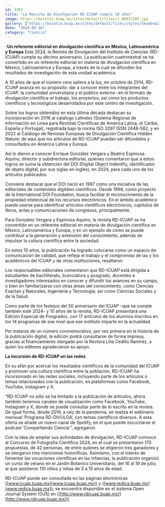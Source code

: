 ```yaml
---
id: 3303
title: "La Revista de Divulgación RD-ICUAP cumple 10 años"
image: https://boletin.buap.mx/sites/default/files/1_ARDICUAP.jpg
gallery: ["https://boletin.buap.mx/sites/default/files/styles/thumbnails_noticias/public/1%20A%20RD%20ICUAP_0.jpg","https://boletin.buap.mx/sites/default/files/styles/thumbnails_noticias/public/2%20B%20RD%20ICUAP.jpg","https://boletin.buap.mx/sites/default/files/styles/thumbnails_noticias/public/3%20C%20RD%20ICUAP.jpg"]
date: "2024-09-16"
category: "Ciencia"
---
```


-**Un referente editorial en divulgación científica en México, Latinoamérica y Europa**
Este 2024, la Revista de Divulgación del Instituto de Ciencias (RD-ICUAP) cumple su décimo aniversario. La publicación cuatrimestral se ha convertido en un referente editorial en materia de divulgación científica en México, Latinoamérica y Europa, a través de la cual se difunden los resultados de investigación de esta unidad académica.

A 10 años de que el número cero saliera a la luz, en octubre de 2014, RD-ICUAP avanza en su propósito: dar a conocer entre los integrantes del ICUAP, la comunidad universitaria y el público externo -en el formato de divulgación científica-el trabajo, los proyectos, así como los productos científicos y tecnológicos desarrollados por este centro de investigación.

Sobre los logros obtenidos en esta última década destacan su incorporación en 2016 al catálogo Latindex (Sistema Regional de Información en Línea para Revistas Científicas de América Latina, el Caribe, España y Portugal), registrada bajo la norma ISO 3297 ISSN 2448-582, y en 2022 al Catálogo de Revistas Europeas de Divulgación Científica Hidden Nature; de aquí que los artículos de RD-ICUAP puedan ser difundidos y consultados en América Latina y Europa.

Así lo dieron a conocer Enrique González Vergara y Beatriz Espinosa Aquino, director y subdirectora editorial, quienes comentaron que a estos logros se suma la obtención del DOI (Digital Object Indentify, identificador de objeto digital, por sus siglas en inglés), en 2024, para cada uno de los artículos publicados.

Conviene destacar que el DOI nació en 1997 como una iniciativa de las editoriales de contenidos digitales científicos. Desde 1998, como proyecto de la International DOI Foundation, busca facilitar el reconocimiento de la propiedad intelectual de los recursos electrónicos. En el ámbito académico puede usarse para identificar artículos científicos electrónicos, capítulos de libros, actas y comunicaciones de congresos, principalmente.

Para González Vergara y Espinosa Aquino, la revista RD-ICUAP se ha convertido en un referente editorial en materia de divulgación científica en México, Latinoamérica y Europa, y en un ejemplo de cómo se puede contribuir a la generación y extensión del conocimiento, además de impulsar la cultura científica entre la sociedad.

En estos 10 años, la publicación ha logrado colocarse como un espacio de comunicación de calidad, que refleja el trabajo y el compromiso de las y los académicos del ICUAP y de otras instituciones, resaltaron.

Los responsables editoriales comentaron que RD-ICUAP está dirigida a estudiantes de bachillerato, licenciatura y posgrado, docentes e investigadores interesados en conocer y difundir los avances en su campo, o bien en familiarizarse con otras áreas del conocimiento, como Ciencias Exactas y Naturales, Ingeniería y Tecnología, así como Ciencias Sociales y de la Salud.

Como parte de los festejos del 50 aniversario del ICUAP -que se cumple también este 2024- y 10 años de la revista, RD-ICUAP presentará una Edición Especial de Posgrados, con 17 artículos de los alumnos inscritos en los 14 programas de ese nivel que ese instituto imparte en la actualidad.

Por tratarse de un número conmemorativo, por vez primera en la historia de la publicación digital, la edición podrá consultarse de forma impresa, gracias al financiamiento otorgado por la Rectora Lilia Cedillo Ramírez, a quien los editores agradecieron su apoyo.

**La incursión de RD-ICUAP en las redes**

En su afán por acercar los resultados científicos de la comunidad del ICUAP y promover una cultura científica entre la población, RD-ICUAP ha incursionado en las redes sociales, incluyendo parte de los artículos o temas relacionados con la publicación, en plataformas como Facebook, YouTube, Instagram y X.

“RD-ICUAP no sólo se ha limitado a la publicación de artículos, ahora también tenemos canales de visualización como Facebook, YouTube, Instagram y X, donde se puede consultar parte de lo escrito en la revista. De igual forma, desde 2019, a raíz de la pandemia, se realiza el webinario mensual ‘Programa RD-DIVULGA’, con temas científicos diversos. A esta oferta se añade un nuevo canal de Spotify, en el que puede escucharse el podcast ‘Compartiendo Ciencia’”, agregaron.

Con la idea de ampliar sus actividades de divulgación, RD-ICUAP convocó al Concurso de Fotografía Científica 2024, en el cual se presentaron 170 propuestas, de 42 personas, de entre quienes se eligieron tres ganadores y se otorgaron tres menciones honoríficas. Asimismo, con el interés de fomentar las vocaciones científicas en las infancias, la publicación organizó un curso de verano en el Jardín Botánico Universitario, del 16 al 19 de julio, al que asistieron 110 niños y niñas de 3 a 15 años de edad.

RD-ICUAP puede ser consultada en las páginas electrónicas ([www.icuap.buap.mx](www.icuap.buap.mx)) y ([www.redica.buap.mx](www.redica.buap.mx)); se encuentra disponible en el sistema Open Journal System (OJS) en ([http://www.rdicuap.buap.mx/](http://www.rdicuap.buap.mx/))